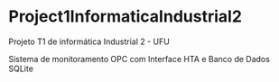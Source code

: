# Project1InformaticaIndustrial2
 Projeto T1  de informática Industrial 2 - UFU
 
 Sistema de monitoramento OPC com Interface HTA e Banco de Dados SQLite
